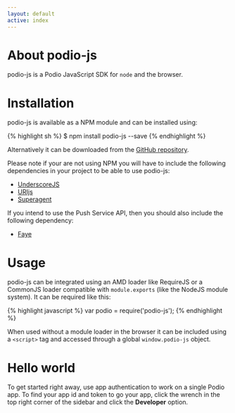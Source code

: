 ```yaml
---
layout: default
active: index
---
```

# About podio-js

podio-js is a Podio JavaScript SDK for `node` and the browser.

# Installation

podio-js is available as a NPM module and can be installed using:

{% highlight sh %}
$ npm install podio-js --save
{% endhighlight %}

Alternatively it can be downloaded from the [GitHub repository](https://github.com/podio/podio-js/releases).

Please note if your are not using NPM you will have to include the following dependencies in your project to be able to use podio-js:

* [UnderscoreJS](http://underscorejs.org/)
* [URIjs](http://medialize.github.io/URI.js/)
* [Superagent](http://visionmedia.github.io/superagent/)

If you intend to use the Push Service API, then you should also include the following dependency:

* [Faye](http://faye.jcoglan.com/browser.html)

# Usage

podio-js can be integrated using an AMD loader like RequireJS or a CommonJS loader compatible with `module.exports` (like the NodeJS module system). It can be required like this:

{% highlight javascript %}
var podio = require('podio-js');
{% endhighlight %}

When used without a module loader in the browser it can be included using a `<script>` tag and accessed through a global `window.podio-js` object.


# Hello world
To get started right away, use app authentication to work on a single Podio app. To find your app id and token to go your app, click the wrench in the top right corner of the sidebar and click the **Developer** option.